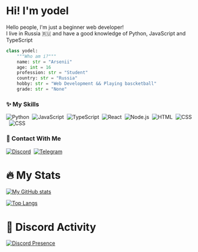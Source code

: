 # Hi! I'm **yodel**

Hello people, I'm just a beginner web developer! <br />
I live in Russia 🇷🇺 and have a good knowledge of Python, JavaScript and TypeScript

```py
class yodel:
    """Who am i?"""
    name: str = "Arsenii"
    age: int = 16
    profession: str = "Student"
    country: str = "Russia"
    hobby: str = "Web Development && Playing bascketball"
    grade: str = "None"

```

### ✨ My Skills

![Python](https://img.shields.io/badge/-Python-05122A?style=flat&logo=python)&nbsp;
![JavaScript](https://img.shields.io/badge/-JavaScript-05122A?style=flat&logo=javascript)&nbsp;
![TypeScript](https://img.shields.io/badge/-TypeScript-05122A?style=flat&logo=typescript)&nbsp;
![React](https://img.shields.io/badge/-React-05122A?style=flat&logo=react)&nbsp;
![Node.js](https://img.shields.io/badge/-Node.js-05122A?style=flat&logo=node.js)&nbsp;
![HTML](https://img.shields.io/badge/-HTML-05122A?style=flat&logo=HTML5)&nbsp;
![CSS](https://img.shields.io/badge/-CSS-05122A?style=flat&logo=CSS3&logoColor=1572B6)&nbsp;
![CSS](https://img.shields.io/badge/-GitHub-05122A?style=flat&logo=GitHub)&nbsp;

### 🔗 Contact With Me
[![Discord](https://img.shields.io/badge/-Discord-05122A?style=flat&logo=discord&link=https://discordapp.com/users/1087504544713424926)](https://discordapp.com/users/1087504544713424926)&nbsp;
[![Telegram](https://img.shields.io/badge/-Telegram-05122A?style=flat&logo=telegram&link=https://t.me/theyodel)](https://t.me/theyodel)&nbsp;

# 🔥 My Stats
[![My GitHub stats](https://github-readme-stats.vercel.app/api?username=theyodel&show_icons=true&theme=aura)](https://github.com/theyodel)

[![Top Langs](https://github-readme-stats.vercel.app/api/top-langs/?username=theyodel&layout=donut&show_icons=true&theme=aura)](https://github.com/theyodel)

# 🥱 Discord Activity
[![Discord Presence](https://lanyard.cnrad.dev/api/1087504544713424926?idleMessage=Sleeping)](https://discord.com/users/1087504544713424926)
